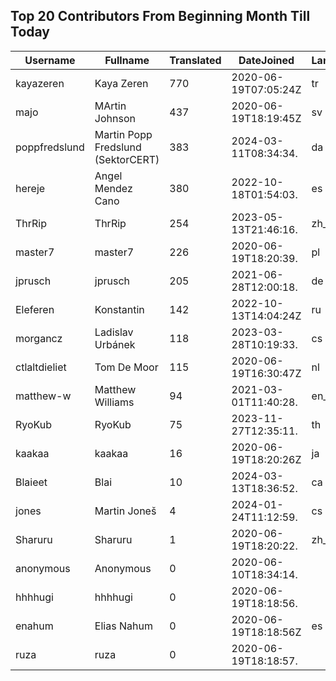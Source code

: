## Top 20 Contributors From Beginning Month Till Today ##
|Username|Fullname|Translated|DateJoined|Language|
|--------|--------|----------|----------|-------|
|kayazeren|Kaya Zeren|770|2020-06-19T07:05:24Z|tr|
|majo|MArtin Johnson|437|2020-06-19T18:19:45Z|sv|
|poppfredslund|Martin Popp Fredslund (SektorCERT)|383|2024-03-11T08:34:34.|da|
|hereje|Angel Mendez Cano|380|2022-10-18T01:54:03.|es|
|ThrRip|ThrRip|254|2023-05-13T21:46:16.|zh_Hans|
|master7|master7|226|2020-06-19T18:20:39.|pl|
|jprusch|jprusch|205|2021-06-28T12:00:18.|de|
|Eleferen|Konstantin|142|2022-10-13T14:04:24Z|ru|
|morgancz|Ladislav Urbánek|118|2023-03-28T10:19:33.|cs|
|ctlaltdieliet|Tom De Moor|115|2020-06-19T16:30:47Z|nl|
|matthew-w|Matthew Williams|94|2021-03-01T11:40:28.|en_AU|
|RyoKub|RyoKub|75|2023-11-27T12:35:11.|th|
|kaakaa|kaakaa|16|2020-06-19T18:20:26Z|ja|
|Blaieet|Blai|10|2024-03-13T18:36:52.|ca|
|jones|Martin Joneš|4|2024-01-24T11:12:59.|cs|
|Sharuru|Sharuru|1|2020-06-19T18:20:22.|zh_Hans|
|anonymous|Anonymous|0|2020-06-10T18:34:14.||
|hhhhugi|hhhhugi|0|2020-06-19T18:18:56.||
|enahum|Elias  Nahum|0|2020-06-19T18:18:56Z|es|
|ruza|ruza|0|2020-06-19T18:18:57.||
